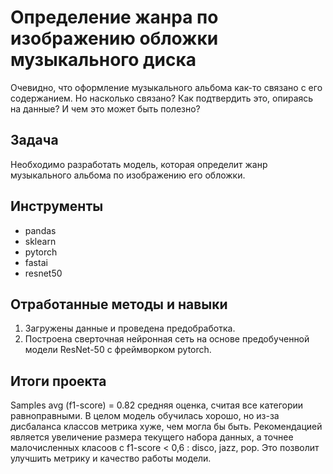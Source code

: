 # Определение жанра по изображению обложки музыкального диска

Очевидно, что оформление музыкального альбома как-то связано с его содержанием. Но насколько связано? Как подтвердить это, опираясь на данные? И чем это может быть полезно?

## Задача

Необходимо разработать модель, которая определит жанр музыкального альбома по изображению его обложки.

## Инструменты
- pandas
- sklearn
- pytorch
- fastai
- resnet50

## Отработанные методы и навыки
1. Загружены данные и проведена предобработка.
2. Построена сверточная нейронная сеть на основе предобученной модели ResNet-50 с фреймворком pytorch.



## Итоги проекта
Samples avg (f1-score) = 0.82 средняя оценка, считая все категории равноправными. В целом модель обучилась хорошо, но из-за дисбаланса классов метрика хуже, чем могла бы быть. Рекомендацией является увеличение размера текущего набора данных, а точнее малочисленных класоов с f1-score < 0,6 : disco, jazz, pop. Это позволит улучшить метрику и качество работы модели.
